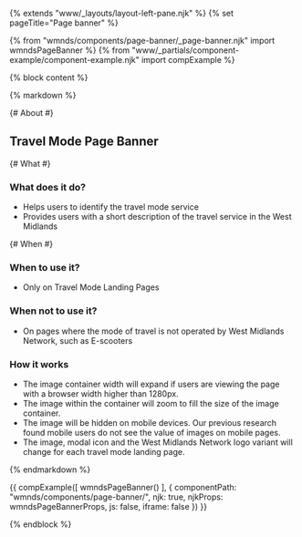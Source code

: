 {% extends "www/_layouts/layout-left-pane.njk" %}
{% set pageTitle="Page banner" %}

{% from "wmnds/components/page-banner/_page-banner.njk" import wmndsPageBanner %}
{% from "www/_partials/component-example/component-example.njk" import compExample %}

{% block content %}

{% markdown %}

{# About #}

## Travel Mode Page Banner

{# What #}

### What does it do?

- Helps users to identify the travel mode service
- Provides users with a short description of the travel service in the West Midlands

{# When #}

### When to use it?

- Only on Travel Mode Landing Pages

### When not to use it?

- On pages where the mode of travel is not operated by West Midlands Network, such as E-scooters

### How it works

- The image container width will expand if users are viewing the page with a browser width higher than 1280px.
- The image within the container will zoom to fill the size of the image container.
- The image will be hidden on mobile devices. Our previous research found mobile users do not see the value of images on mobile pages.
- The image, modal icon and the West Midlands Network logo variant will change for each travel mode landing page.

{% endmarkdown %}

{{
  compExample([
    wmndsPageBanner()
  ], {
    componentPath: "wmnds/components/page-banner/",
    njk: true,
    njkProps: wmndsPageBannerProps,
    js: false,
    iframe: false
  })
}}

{% endblock %}
